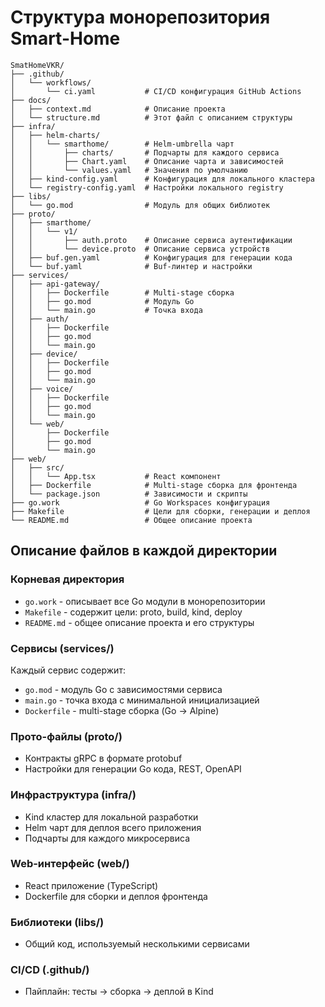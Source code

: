 # Структура монорепозитория Smart-Home

```
SmatHomeVKR/
├── .github/
│   └── workflows/
│       └── ci.yaml           # CI/CD конфигурация GitHub Actions
├── docs/
│   ├── context.md            # Описание проекта
│   └── structure.md          # Этот файл с описанием структуры
├── infra/
│   ├── helm-charts/
│   │   └── smarthome/        # Helm-umbrella чарт
│   │       ├── charts/       # Подчарты для каждого сервиса
│   │       ├── Chart.yaml    # Описание чарта и зависимостей
│   │       └── values.yaml   # Значения по умолчанию
│   ├── kind-config.yaml      # Конфигурация для локального кластера
│   └── registry-config.yaml  # Настройки локального registry
├── libs/
│   └── go.mod                # Модуль для общих библиотек
├── proto/
│   ├── smarthome/
│   │   └── v1/
│   │       ├── auth.proto    # Описание сервиса аутентификации
│   │       └── device.proto  # Описание сервиса устройств
│   ├── buf.gen.yaml          # Конфигурация для генерации кода
│   └── buf.yaml              # Buf-линтер и настройки
├── services/
│   ├── api-gateway/
│   │   ├── Dockerfile        # Multi-stage сборка
│   │   ├── go.mod            # Модуль Go
│   │   └── main.go           # Точка входа
│   ├── auth/
│   │   ├── Dockerfile
│   │   ├── go.mod
│   │   └── main.go
│   ├── device/
│   │   ├── Dockerfile
│   │   ├── go.mod
│   │   └── main.go
│   ├── voice/
│   │   ├── Dockerfile
│   │   ├── go.mod
│   │   └── main.go
│   └── web/
│       ├── Dockerfile
│       ├── go.mod
│       └── main.go
├── web/
│   ├── src/
│   │   └── App.tsx           # React компонент
│   ├── Dockerfile            # Multi-stage сборка для фронтенда
│   └── package.json          # Зависимости и скрипты
├── go.work                   # Go Workspaces конфигурация
├── Makefile                  # Цели для сборки, генерации и деплоя
└── README.md                 # Общее описание проекта
```

## Описание файлов в каждой директории

### Корневая директория
- `go.work` - описывает все Go модули в монорепозитории
- `Makefile` - содержит цели: proto, build, kind, deploy
- `README.md` - общее описание проекта и его структуры

### Сервисы (services/)
Каждый сервис содержит:
- `go.mod` - модуль Go с зависимостями сервиса
- `main.go` - точка входа с минимальной инициализацией
- `Dockerfile` - multi-stage сборка (Go → Alpine)

### Прото-файлы (proto/)
- Контракты gRPC в формате protobuf
- Настройки для генерации Go кода, REST, OpenAPI

### Инфраструктура (infra/)
- Kind кластер для локальной разработки
- Helm чарт для деплоя всего приложения
- Подчарты для каждого микросервиса

### Web-интерфейс (web/)
- React приложение (TypeScript)
- Dockerfile для сборки и деплоя фронтенда

### Библиотеки (libs/)
- Общий код, используемый несколькими сервисами

### CI/CD (.github/)
- Пайплайн: тесты → сборка → деплой в Kind 